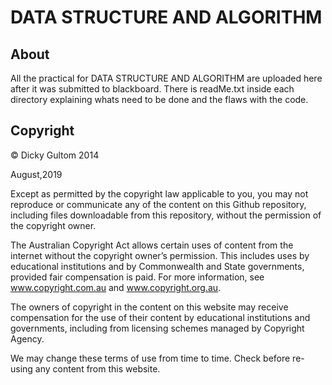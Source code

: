 # DATA STRUCTURE AND ALGORITHM

## About
All the practical for DATA STRUCTURE AND ALGORITHM are uploaded here after it was submitted to blackboard.
There is readMe.txt inside each directory explaining whats need to be done and the flaws with the code. 

## Copyright
© Dicky Gultom 2014

August,2019

Except as permitted by the copyright law applicable to you, you may not reproduce or communicate any of the content on this Github repository, including files downloadable from this repository, without the permission of the copyright owner.

The Australian Copyright Act allows certain uses of content from the internet without the copyright owner’s permission. This includes uses by educational institutions and by Commonwealth and State governments, provided fair compensation is paid. For more information, see www.copyright.com.au and www.copyright.org.au.

The owners of copyright in the content on this website may receive compensation for the use of their content by educational institutions and governments, including from licensing schemes managed by Copyright Agency.

We may change these terms of use from time to time. Check before re-using any content from this website.
